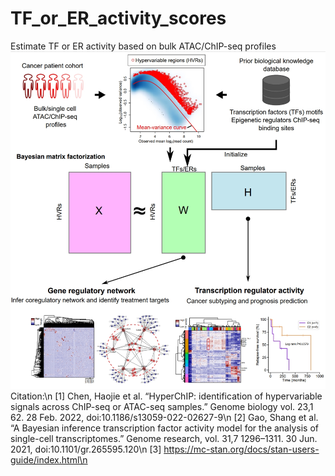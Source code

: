 # TF_or_ER_activity_scores
Estimate TF or ER activity based on bulk ATAC/ChIP-seq profiles
![image](https://github.com/haojiechen94/TF_or_ER_activity_scores/blob/master/images/HyperBMF.png)
Citation:\n
[1] Chen, Haojie et al. “HyperChIP: identification of hypervariable signals across ChIP-seq or ATAC-seq samples.” Genome biology vol. 23,1 62. 28 Feb. 2022, doi:10.1186/s13059-022-02627-9\n
[2] Gao, Shang et al. “A Bayesian inference transcription factor activity model for the analysis of single-cell transcriptomes.” Genome research, vol. 31,7 1296–1311. 30 Jun. 2021, doi:10.1101/gr.265595.120\n
[3] https://mc-stan.org/docs/stan-users-guide/index.html\n
